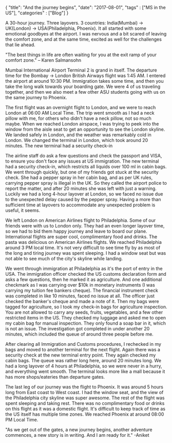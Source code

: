 {
    "title": "And the journey begins",
    "date": "2017-08-01",
    "tags" : ["MS in the US"],
    "categories" : ["Blog"]
}

A 30-hour journey. Three layovers. 3 countries: India(Mumbai) -> UK(London) -> USA(Philadelphia, Phoenix). It all started with some emotional goodbyes at the airport. I was nervous and a bit scared of leaving the comfort zone, and at the same time, excited as well for the challenges that lie ahead.

<div class="message">
"The best things in life are often waiting for you at the exit ramp of your comfort zone." – Karen Salmansohn
</div>

Mumbai International Airport Terminal 2 is grand in itself. The departure time for the Bombay -> London British Airways flight was 1:45 AM. I entered the airport at around 10:30 PM. Immigration takes some time, and then you take the long walk towards your boarding gate. We were 4 of us traveling together, and then we also meet a few other ASU students going with us on the same journey to Phoenix.

The first flight was an overnight flight to London, and we were to reach London at 06:00 AM Local Time. The trip went smooth as I had a neck pillow with me, for others who didn't have a neck pillow, not so much maybe. When we reached London airspace, I was trying to peek into the window from the aisle seat to get an opportunity to see the London skyline. We landed safely in London, and the weather was remarkably cold in London. We changed the terminal in London, which took around 20 minutes. The new terminal had a security check-in

The airline staff do ask a few questions and check the passport and VISA, to ensure you don't face any issues at US immigration. The new terminal had a security check-in, which restricts all liquids over 100 ml in cabin bags. We went through quickly, but one of my friends got stuck at the security check. She had a pepper spray in her cabin bag, and as per UK rules, carrying pepper spray is illegal in the UK. So they called the airport police to report the matter, and after 20 minutes she was left with just a warning. Luckily we had a long 4-hour layover at London, so we faced no issue due to the unexpected delay caused by the pepper spray. Having a more than sufficient time at layovers to accommodate any unexpected problem is useful, it seems.

We left London on American Airlines flight to Philadelphia. Some of our friends were with us to London only. They had an even longer layover time, so we had to bid them happy journey and leave to board our plane. International flights are super cool, complimentary food and drinks. The pasta was delicious on American Airlines flights. We reached Philadelphia around 3 PM local time. It's not very difficult to see time fly by as most of the long and tiring journey was spent sleeping. I had a window seat but was not able to see much of the city's skyline while landing.

We went through immigration at Philadelphia as it's the port of entry in the USA. The immigration officer checked the US customs declaration form and asks a few questions, then he marked it as agriculture. And one additional checkmark as I was carrying over $10k in monetary instruments (I was carrying my tuition fee bankers cheque). The financial instrument check was completed in like 10 minutes, faced no issue at all. The officer just checked the banker's cheque and made a note of it. Then my bags were tagged for agriculture, so I took my check-in bags for agriculture inspection. You are not allowed to carry any seeds, fruits, vegetables, and a few other restricted items in the US. They checked my luggage and asked me to open my cabin bag for manual inspection. They only found a soap bar in it, which is not an issue. The investigation got completed in under another 20 minutes, which included the queue of around three people before me.

After clearing all Immigration and Customs procedures, I rechecked in my bags and moved to another terminal for the next flight. Again there was a security check at the new terminal entry point. They again checked my cabin bags. The queue was rather long here, around 20 minutes long. We had a long layover of 4 hours at Philadelphia, so we were never in a hurry, and everything went smooth. The terminal looks more like a mall because it has more shops/eateries than departure gates.

The last leg of our journey was the flight to Phoenix. It was around 5 hours long from East coast to West coast. I had the window seat, and the view of the Philadelphia city skyline was super awesome. The rest of the flight was spent sleeping and taking rest. There was no complimentary food or drinks on this flight as it was a domestic flight. It's difficult to keep track of time as the US itself has multiple time zones. We reached Phoenix at around 08:00 PM Local Time.
<div class="message">
"As we get out of the gates, a new journey begins, another adventure commences, a new story is in writing. And I am ready for it." -Aniket
</div>
